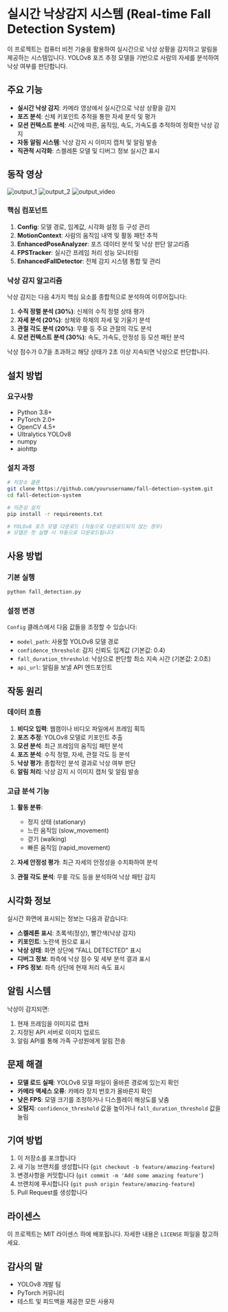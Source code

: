 # 실시간 낙상감지 시스템 (Real-time Fall Detection System)

이 프로젝트는 컴퓨터 비전 기술을 활용하여 실시간으로 낙상 상황을 감지하고 알림을 제공하는 시스템입니다. YOLOv8 포즈 추정 모델을 기반으로 사람의 자세를 분석하여 낙상 여부를 판단합니다.

## 주요 기능

- **실시간 낙상 감지**: 카메라 영상에서 실시간으로 낙상 상황을 감지
- **포즈 분석**: 신체 키포인트 추적을 통한 자세 분석 및 평가
- **모션 컨텍스트 분석**: 시간에 따른, 움직임, 속도, 가속도를 추적하여 정확한 낙상 감지
- **자동 알림 시스템**: 낙상 감지 시 이미지 캡처 및 알림 발송
- **직관적 시각화**: 스켈레톤 모델 및 디버그 정보 실시간 표시

## 동작 영상
![output_1](https://github.com/user-attachments/assets/7b175c4c-a555-437c-b70c-4599425d41df)
![output_2](https://github.com/user-attachments/assets/e9c610af-9645-418d-b2b5-1b0a1cbda16b)
![output_video](https://github.com/user-attachments/assets/2e627f2c-1d09-49ca-ab7d-17b0cbc6b816)

### 핵심 컴포넌트

1. **Config**: 모델 경로, 임계값, 시각화 설정 등 구성 관리
2. **MotionContext**: 사람의 움직임 내역 및 활동 패턴 추적
3. **EnhancedPoseAnalyzer**: 포즈 데이터 분석 및 낙상 판단 알고리즘
4. **FPSTracker**: 실시간 프레임 처리 성능 모니터링
5. **EnhancedFallDetector**: 전체 감지 시스템 통합 및 관리

### 낙상 감지 알고리즘

낙상 감지는 다음 4가지 핵심 요소를 종합적으로 분석하여 이루어집니다:

1. **수직 정렬 분석 (30%)**: 신체의 수직 정렬 상태 평가
2. **자세 분석 (20%)**: 상체와 하체의 자세 및 기울기 분석
3. **관절 각도 분석 (20%)**: 무릎 등 주요 관절의 각도 분석
4. **모션 컨텍스트 분석 (30%)**: 속도, 가속도, 안정성 등 모션 패턴 분석

낙상 점수가 0.7을 초과하고 해당 상태가 2초 이상 지속되면 낙상으로 판단합니다.

## 설치 방법

### 요구사항

- Python 3.8+
- PyTorch 2.0+
- OpenCV 4.5+
- Ultralytics YOLOv8
- numpy
- aiohttp

### 설치 과정

```bash
# 저장소 클론
git clone https://github.com/yourusername/fall-detection-system.git
cd fall-detection-system

# 의존성 설치
pip install -r requirements.txt

# YOLOv8 포즈 모델 다운로드 (자동으로 다운로드되지 않는 경우)
# 모델은 첫 실행 시 자동으로 다운로드됩니다
```

## 사용 방법

### 기본 실행

```bash
python fall_detection.py
```

### 설정 변경

`Config` 클래스에서 다음 값들을 조정할 수 있습니다:

- `model_path`: 사용할 YOLOv8 모델 경로
- `confidence_threshold`: 감지 신뢰도 임계값 (기본값: 0.4)
- `fall_duration_threshold`: 낙상으로 판단할 최소 지속 시간 (기본값: 2.0초)
- `api_url`: 알림을 보낼 API 엔드포인트

## 작동 원리

### 데이터 흐름

1. **비디오 입력**: 웹캠이나 비디오 파일에서 프레임 획득
2. **포즈 추정**: YOLOv8 모델로 키포인트 추출
3. **모션 분석**: 최근 프레임의 움직임 패턴 분석
4. **포즈 분석**: 수직 정렬, 자세, 관절 각도 등 분석
5. **낙상 평가**: 종합적인 분석 결과로 낙상 여부 판단
6. **알림 처리**: 낙상 감지 시 이미지 캡처 및 알림 발송

### 고급 분석 기능

1. **활동 분류**:
   - 정지 상태 (stationary)
   - 느린 움직임 (slow_movement)
   - 걷기 (walking)
   - 빠른 움직임 (rapid_movement)

2. **자세 안정성 평가**: 최근 자세의 안정성을 수치화하여 분석

3. **관절 각도 분석**: 무릎 각도 등을 분석하여 낙상 패턴 감지

## 시각화 정보

실시간 화면에 표시되는 정보는 다음과 같습니다:

- **스켈레톤 표시**: 초록색(정상), 빨간색(낙상 감지)
- **키포인트**: 노란색 원으로 표시
- **낙상 상태**: 화면 상단에 "FALL DETECTED" 표시
- **디버그 정보**: 좌측에 낙상 점수 및 세부 분석 결과 표시
- **FPS 정보**: 좌측 상단에 현재 처리 속도 표시

## 알림 시스템

낙상이 감지되면:

1. 현재 프레임을 이미지로 캡처
2. 지정된 API 서버로 이미지 업로드
3. 알림 API를 통해 가족 구성원에게 알림 전송

## 문제 해결

- **모델 로드 실패**: YOLOv8 모델 파일이 올바른 경로에 있는지 확인
- **카메라 액세스 오류**: 카메라 장치 번호가 올바른지 확인
- **낮은 FPS**: 모델 크기를 조정하거나 디스플레이 해상도를 낮춤
- **오탐지**: `confidence_threshold` 값을 높이거나 `fall_duration_threshold` 값을 늘림

## 기여 방법

1. 이 저장소를 포크합니다
2. 새 기능 브랜치를 생성합니다 (`git checkout -b feature/amazing-feature`)
3. 변경사항을 커밋합니다 (`git commit -m 'Add some amazing feature'`)
4. 브랜치에 푸시합니다 (`git push origin feature/amazing-feature`)
5. Pull Request를 생성합니다

## 라이센스

이 프로젝트는 MIT 라이센스 하에 배포됩니다. 자세한 내용은 `LICENSE` 파일을 참고하세요.

## 감사의 말

- YOLOv8 개발 팀
- PyTorch 커뮤니티
- 테스트 및 피드백을 제공한 모든 사용자
